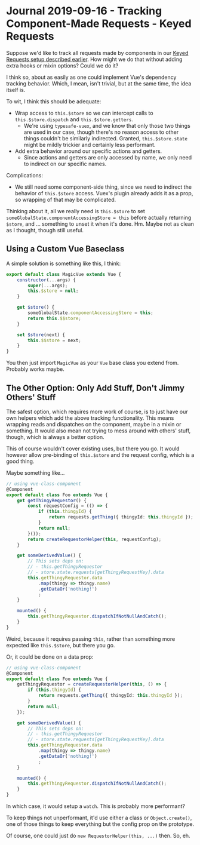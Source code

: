 Journal 2019-09-16 - Tracking Component-Made Requests - Keyed Requests
========

Suppose we'd like to track all requests made by components in our [Keyed Requests setup described earlier](./Journal%202019-05-24%20-%20Keyed%20Requests%2C%20Options%2C%20and%20Other%20Things%20Derived%20Therefrom.md).  How might we do that without adding extra hooks or mixin options?  Could we do it?

I think so, about as easily as one could implement Vue's dependency tracking behavior.  Which, I mean, isn't trivial, but at the same time, the idea itself is.

To wit, I think this should be adequate:

- Wrap access to `this.$store` so we can intercept calls to `this.$store.dispatch` and `this.$store.getters`.
    - We're using `typesafe-vuex`, and we know that only those two things are used in our case, though there's no reason access to other things couldn't be similarly indirected.  Granted, `this.$store.state` might be mildly trickier and certainly less performant.
- Add extra behavior around our specific actions and getters.
    - Since actions and getters are only accessed by name, we only need to indirect on our specific names.

Complications:

- We still need some component-side thing, since we need to indirect the behavior of `this.$store` access.  Vuex's plugin already adds it as a prop, so wrapping of that may be complicated.

Thinking about it, all we really need is `this.$store` to set `someGlobalState.componentAccessingStore = this` before actually returning `$store`, and ... something to unset it when it's done.  Hm.  Maybe not as clean as I thought, though still useful.



## Using a Custom Vue Baseclass

A simple solution is something like this, I think:

```js
export default class MagicVue extends Vue {
    constructor(...args) {
        super(...args);
        this.$store = null;
    }

    get $store() {
        someGlobalState.componentAccessingStore = this;
        return this.$$store;
    }

    set $store(next) {
        this.$$store = next;
    }
}
```

You then just import `MagicVue` as your `Vue` base class you extend from.  Probably works maybe.



## The Other Option: Only Add Stuff, Don't Jimmy Others' Stuff

The safest option, which requires more work of course, is to just have our own helpers which add the above tracking functionality.  This means wrapping reads and dispatches on the component, maybe in a mixin or something.  It would also mean not trying to mess around with others' stuff, though, which is always a better option.

This of course wouldn't cover existing uses, but there you go.  It would however allow pre-binding of `this.$store` and the request config, which is a good thing.

Maybe something like...

```typescript
// using vue-class-component
@Component
export default class Foo extends Vue {
    get getThingyRequestor() {
        const requestConfig = (() => {
            if (this.thingyId) {
                return requests.getThing({ thingyId: this.thingyId });
            }
            return null;
        }());
        return createRequestorHelper(this, requestConfig);
    }

    get someDerivedValue() {
        // This sets deps on:
        // - this.getThingyRequestor
        // - store.state.requests[getThingyRequestKey].data
        this.getThingyRequestor.data
            .map(thingy => thingy.name)
            .getDataOr('nothing!')
            ;
    }

    mounted() {
        this.getThingyRequestor.dispatchIfNotNullAndCatch();
    }
}
```

Weird, because it requires passing `this`, rather than something more expected like `this.$store`, but there you go.

Or, it could be done on a data prop:

```typescript
// using vue-class-component
@Component
export default class Foo extends Vue {
    getThingyRequestor = createRequestorHelper(this, () => {
        if (this.thingyId) {
            return requests.getThing({ thingyId: this.thingyId });
        }
        return null;
    });

    get someDerivedValue() {
        // This sets deps on:
        // - this.getThingyRequestor
        // - store.state.requests[getThingyRequestKey].data
        this.getThingyRequestor.data
            .map(thingy => thingy.name)
            .getDataOr('nothing!')
            ;
    }

    mounted() {
        this.getThingyRequestor.dispatchIfNotNullAndCatch();
    }
}
```

In which case, it would setup a `watch`.  This is probably more performant?

To keep things not unperformant, it'd use either a class or `Object.create()`, one of those things to keep everything but the config prop on the prototype.

Of course, one could just do `new RequestorHelper(this, ...)` then.  So, eh.
